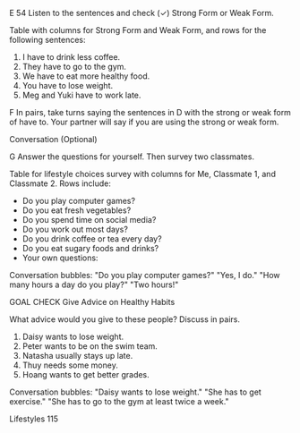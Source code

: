 E 54 Listen to the sentences and check (✓) Strong Form or Weak Form.

Table with columns for Strong Form and Weak Form, and rows for the following sentences:
1. I have to drink less coffee.
2. They have to go to the gym.
3. We have to eat more healthy food.
4. You have to lose weight.
5. Meg and Yuki have to work late.

F In pairs, take turns saying the sentences in D with the strong or weak form of have to. Your partner will say if you are using the strong or weak form.

Conversation (Optional)

G Answer the questions for yourself. Then survey two classmates.

Table for lifestyle choices survey with columns for Me, Classmate 1, and Classmate 2. Rows include:
- Do you play computer games?
- Do you eat fresh vegetables?
- Do you spend time on social media?
- Do you work out most days?
- Do you drink coffee or tea every day?
- Do you eat sugary foods and drinks?
- Your own questions:

Conversation bubbles:
"Do you play computer games?"
"Yes, I do."
"How many hours a day do you play?"
"Two hours!"

GOAL CHECK Give Advice on Healthy Habits

What advice would you give to these people? Discuss in pairs.
1. Daisy wants to lose weight.
2. Peter wants to be on the swim team.
3. Natasha usually stays up late.
4. Thuy needs some money.
5. Hoang wants to get better grades.

Conversation bubbles:
"Daisy wants to lose weight."
"She has to get exercise."
"She has to go to the gym at least twice a week."

Lifestyles 115